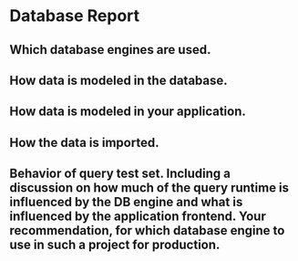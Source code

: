 
# Database Report

## Which database engines are used.

## How data is modeled in the database.

## How data is modeled in your application.

## How the data is imported.

## Behavior of query test set. Including a discussion on how much of the query runtime is influenced by the DB engine and what is influenced by the application frontend. Your recommendation, for which database engine to use in such a project for production.
